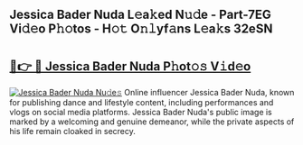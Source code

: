 ## Jessica Bader Nuda L𝚎a𝚔ed N𝚞𝚍e - Part-7EG Vi𝚍𝚎o P𝚑𝚘tos - H𝚘𝚝 O𝚗𝚕yf𝚊ns L𝚎a𝚔s 32eSN

# <h2><a href="http://kfcvd65.oniu.top/?m=Jessica+Bader+Nuda">🔗👉 🔴 Jessica Bader Nuda P𝚑ot𝚘𝚜 V𝚒d𝚎o</a></h2>

[![Jessica Bader Nuda Nu𝚍e𝚜](https://i.imgur.com/0qMVB7G.gif)](http://kfcvd65.oniu.top/?m=Jessica+Bader+Nuda)
Online influencer Jessica Bader Nuda, known for publishing dance and lifestyle content, including performances and vlogs on social media platforms. Jessica Bader Nuda's public image is marked by a welcoming and genuine demeanor, while the private aspects of his life remain cloaked in secrecy.  
